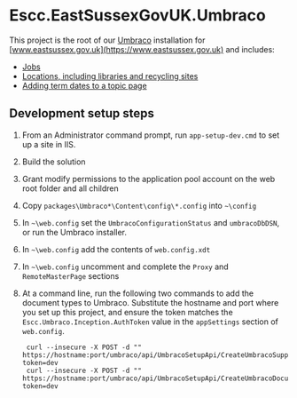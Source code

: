 # Escc.EastSussexGovUK.Umbraco

This project is the root of our [Umbraco](http://umbraco.com/) installation for [www.eastsussex.gov.uk](https://www.eastsussex.gov.uk) and includes:

* [Jobs](Jobs.md)
* [Locations, including libraries and recycling sites](Location.md)
* [Adding term dates to a topic page](Topic.md)

## Development setup steps

1. From an Administrator command prompt, run `app-setup-dev.cmd` to set up a site in IIS.
2. Build the solution
3. Grant modify permissions to the application pool account on the web root folder and all children
4. Copy `packages\Umbraco*\Content\config\*.config` into `~\config`
6. In `~\web.config` set the `UmbracoConfigurationStatus` and `umbracoDbDSN`, or run the Umbraco installer.
8. In `~\web.config` add the contents of `web.config.xdt`
7. In `~\web.config` uncomment and complete the `Proxy` and `RemoteMasterPage` sections
8. At a command line, run the following two commands to add the document types to Umbraco. Substitute the hostname and port where you set up this project, and ensure the token matches the `Escc.Umbraco.Inception.AuthToken` value in the `appSettings` section of `web.config`.

		curl --insecure -X POST -d "" https://hostname:port/umbraco/api/UmbracoSetupApi/CreateUmbracoSupportingTypes?token=dev
		curl --insecure -X POST -d "" https://hostname:port/umbraco/api/UmbracoSetupApi/CreateUmbracoDocumentTypes?token=dev